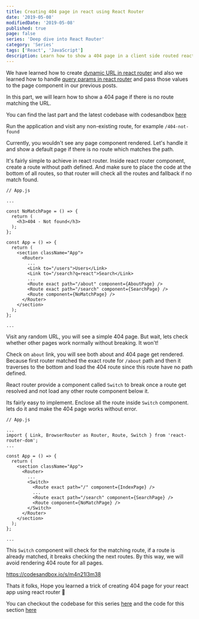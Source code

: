 ```yaml
---
title: Creating 404 page in react using React Router
date: '2019-05-08'
modifiedDate: '2019-05-08'
published: true
page: false
series: 'Deep dive into React Router'
category: 'Series'
tags: ['React', 'JavaScript']
description: Learn how to show a 404 page in a client side routed react application if there is no route matching the URL
---
```


We have learned how to create [dynamic URL in react router](/blog/dynamic-pages-in-react-router/) and also we learned how to handle [query params in react router](/blog/how-to-handle-query-params-in-react-router/) and pass those values to the page component in our previous posts.

In this part, we will learn how to show a 404 page if there is no route matching the URL.

You can find the last part and the latest codebase with codesandbox [here](/blog/how-to-handle-query-params-in-react-router/)

Run the application and visit any non-existing route, for example `/404-not-found`

Currently, you wouldn't see any page component rendered. Let's handle it and show a default page if there is no route which matches the path.

It's fairly simple to achieve in react router. Inside react router component, create a route without path defined. And make sure to place the code at the bottom of all routes, so that router will check all the routes and fallback if no match found.

```jsx{5-9,21}
// App.js

...

const NoMatchPage = () => {
  return (
    <h3>404 - Not found</h3>
  );
};

const App = () => {
  return (
    <section className="App">
      <Router>
        ...
        <Link to="/users">Users</Link>
        <Link to="/search?q=react">Search</Link>
        ...
        <Route exact path="/about" component={AboutPage} />
        <Route exact path="/search" component={SearchPage} />
        <Route component={NoMatchPage} />
      </Router>
    </section>
  );
};

...
```

Visit any random URL, you will see a simple 404 page. But wait, lets check whether other pages work normally without breaking. It won't!

Check on `about` link, you will see both about and 404 page get rendered. Because first router matched the exact route for `/about` path and then it traverses to the bottom and load the 404 route since this route have no path defined.

React router provide a component called `Switch` to break once a route get resolved and not load any other route component below it.

Its fairly easy to implement. Enclose all the route inside `Switch` component. lets do it and make the 404 page works without error.

```jsx{4,12,17}
// App.js

...
import { Link, BrowserRouter as Router, Route, Switch } from 'react-router-dom';
...

const App = () => {
  return (
    <section className="App">
      <Router>
        ...
        <Switch>
          <Route exact path="/" component={IndexPage} />
          ...
          <Route exact path="/search" component={SearchPage} />
          <Route component={NoMatchPage} />
        </Switch>
      </Router>
    </section>
  );
};

...

```

This `Switch` component will check for the matching route, if a route is already matched, it breaks checking the next routes. By this way, we will avoid rendering 404 route for all pages.

https://codesandbox.io/s/m4n21l3m38

Thats it folks, Hope you learned a trick of creating 404 page for your react app using react router 🤗

You can checkout the codebase for this series [here](https://github.com/learnwithparam/react-router-series) and the code for this section [here](https://github.com/learnwithparam/react-router-series/commit/b3d80a2e92e1bccdcfba219d086e782b5f762a4c)
